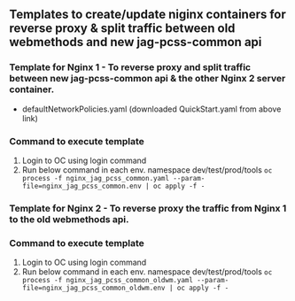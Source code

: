 ## Templates to create/update niginx containers for reverse proxy & split traffic between old webmethods and new jag-pcss-common api

### Template for Nginx 1 - To reverse proxy and split traffic between new jag-pcss-common api & the other Nginx 2 server container.
* defaultNetworkPolicies.yaml (downloaded QuickStart.yaml from above link)


### Command to execute template
1) Login to OC using login command
2) Run below command in each env. namespace dev/test/prod/tools
   ``oc process -f nginx_jag_pcss_common.yaml --param-file=nginx_jag_pcss_common.env | oc apply -f -``

### Template for Nginx 2 - To reverse proxy the traffic from Nginx 1 to the old webmethods api.


### Command to execute template
1) Login to OC using login command
2) Run below command in each env. namespace dev/test/prod/tools
   ``oc process -f nginx_jag_pcss_common_oldwm.yaml --param-file=nginx_jag_pcss_common_oldwm.env | oc apply -f -``

